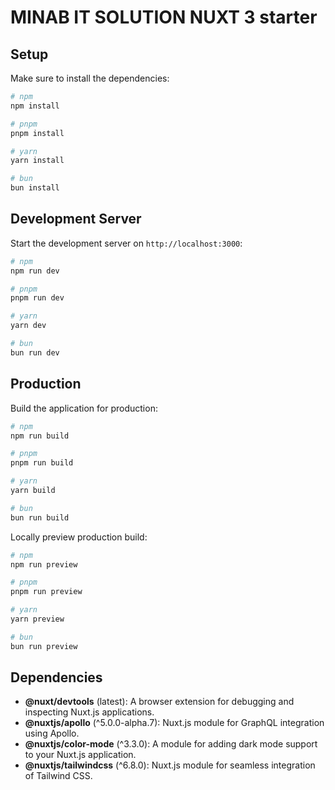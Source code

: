 # MINAB IT SOLUTION NUXT 3 starter

## Setup

Make sure to install the dependencies:

```bash
# npm
npm install

# pnpm
pnpm install

# yarn
yarn install

# bun
bun install
```

## Development Server

Start the development server on `http://localhost:3000`:

```bash
# npm
npm run dev

# pnpm
pnpm run dev

# yarn
yarn dev

# bun
bun run dev
```

## Production

Build the application for production:

```bash
# npm
npm run build

# pnpm
pnpm run build

# yarn
yarn build

# bun
bun run build
```

Locally preview production build:

```bash
# npm
npm run preview

# pnpm
pnpm run preview

# yarn
yarn preview

# bun
bun run preview
```

## Dependencies

- **@nuxt/devtools** (latest): A browser extension for debugging and inspecting Nuxt.js applications.
- **@nuxtjs/apollo** (^5.0.0-alpha.7): Nuxt.js module for GraphQL integration using Apollo.
- **@nuxtjs/color-mode** (^3.3.0): A module for adding dark mode support to your Nuxt.js application.
- **@nuxtjs/tailwindcss** (^6.8.0): Nuxt.js module for seamless integration of Tailwind CSS.
